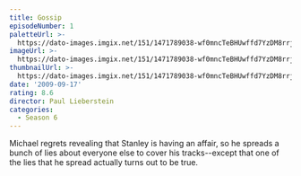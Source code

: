 ```yaml
---
title: Gossip
episodeNumber: 1
paletteUrl: >-
  https://dato-images.imgix.net/151/1471789038-wf0mncTeBHUwffd7YzDM8rrjhPn.jpg?auto=enhance&ch=DPR%2CWidth&palette=json
imageUrl: >-
  https://dato-images.imgix.net/151/1471789038-wf0mncTeBHUwffd7YzDM8rrjhPn.jpg?auto=compress%2Cformat&ch=DPR%2CWidth&w=500
thumbnailUrl: >-
  https://dato-images.imgix.net/151/1471789038-wf0mncTeBHUwffd7YzDM8rrjhPn.jpg?auto=enhance&ch=DPR%2CWidth&fit=crop&fm=jpg&h=280&w=500
date: '2009-09-17'
rating: 8.6
director: Paul Lieberstein
categories:
  - Season 6
---
```


Michael regrets revealing that Stanley is having an affair, so he spreads a bunch of lies about everyone else to cover his tracks--except that one of the lies that he spread actually turns out to be true.